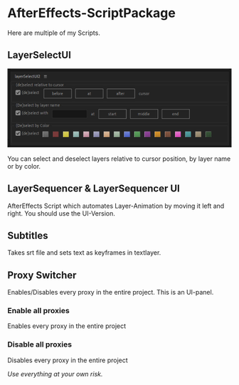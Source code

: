 # AfterEffects-ScriptPackage

Here are multiple of my Scripts.

## LayerSelectUI
![Alt text](Screenshots/layerSelectUI2.png)

You can select and deselect layers relative to cursor position, by layer name or by color.

## LayerSequencer & LayerSequencer UI
AfterEffects Script which automates Layer-Animation by moving it left and right. You should use the UI-Version.

## Subtitles
Takes srt file and sets text as keyframes in textlayer.

## Proxy Switcher
Enables/Disables every proxy in the entire project. This is an UI-panel.

### Enable all proxies
Enables every proxy in the entire project

### Disable all proxies
Disables every proxy in the entire project


*Use everything at your own risk.*
